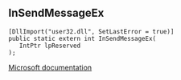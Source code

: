 ## InSendMessageEx

```
[DllImport("user32.dll", SetLastError = true)]
public static extern int InSendMessageEx(
   IntPtr lpReserved
);
```

[Microsoft documentation](https://docs.microsoft.com/en-us/windows/win32/api/winuser/nf-winuser-insendmessageexw)
